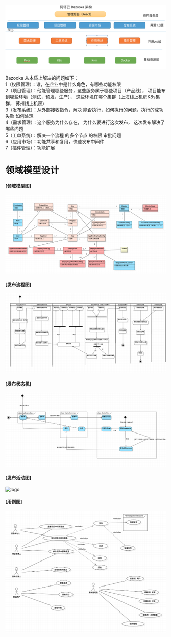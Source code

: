 ![logo](./img/Bazooka-Design.png)

Bazooka 从本质上解决的问题如下：<br/>
1（权限管理）：谁，在企业中是什么角色，有哪些功能权限 <br/>
2（项目管理）：他能管理哪些服务，这些服务属于哪些项目（产品线）， 项目能布到哪些环境（测试，预发，生产）， 这些环境在哪个集群（上海线上机房K8s集群， 苏州线上机房）<br/>
3（发布系统）：从外部接收指令，解决 能否执行，如何执行的问题，执行的成功失败 如何处理<br/>
4（需求管理）：这个服务为什么存在， 为什么要进行这次发布， 这次发布解决了哪些问题<br/>
5（工单系统）：解决一个流程 的多个节点 的权限 审批问题<br/>
6（应用市场）：功能共享和复用，快速发布中间件 <br/>
7（插件管理）：功能扩展<br/>


# 领域模型设计
#### [领域模型图]
![logo](./img/Bazooka_Domain.png)

#### [发布流程图]
![logo](./img/Bazooka_Deploy_Flow.png)

#### [发布状态机]
![logo](./img/Bazooka_Deploy_Status.png)

#### [发布活动图]
![logo](./img/Bazooka_Deploy_Activity.png)

#### [用例图]
![logo](./img/Bazooka_User_Case.png)

